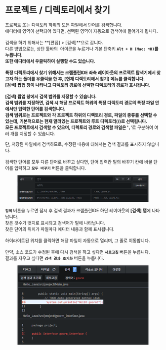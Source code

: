 # 프로젝트 / 디렉토리에서 찾기

프로젝트 또는 디렉토리 하위의 모든 파일에서 단어를 검색합니다. \
에디터에 영역이 선택되어 있다면, 선택된 영역이 자동으로 검색어에 들어가게 됩니다.\
\
검색을 하기 위해서는 **\[편집] > \[검색]**으로 갑니다. \
다른 방법으로는, 상단 툴바의  <img src="https://firebasestorage.googleapis.com/v0/b/gitbook-x-prod.appspot.com/o/spaces%2F-Lq-Q9LciN1X9EABxGkt%2Fuploads%2Fd9Du3vpxAydz04gWxwUD%2Ffile.png?alt=media" alt="" data-size="original"> 아이콘을 누르거나 기본 단축키 **`Alt + H (Mac: ⌥H)`**를 누릅니다. \
또한 에디터에서 우클릭하여 실행할 수도 있습니다.\
\
특정 디렉토리에서 찾기 위해서는 크램폴린IDE 좌측 레이아웃의 프로젝트 탐색기에서 찾고자 하는 폴더를 우클릭을 한 후, **\[현재 디렉토리에서 찾기]** 메뉴를 클릭합니다. \
\[검색] 팝업 창이 나타나고 디렉토리 경로에 선택한 디렉토리의 경로가 표시됩니다.\
\
\[검색] 팝업 창에서 검색 범위를 지정할 수 있습니다. \
검색 범위를 지정하면, 검색 시 해당 프로젝트 하위의 특정 디렉토리 경로의 특정 파일 안에서만 입력한 단어를 검색합니다. \
검색 범위로는 프로젝트와 각 프로젝트 하위의 디렉토리 경로, 파일의 종류를 선택할 수 있는데, 기본적으로는 현재 열려있는 프로젝트와 루트 디렉토리(/)로 선택됩니다. \
모든 프로젝트에서 검색할 수 있으며, 디렉토리 경로와 검색할 파일은 '**`,`**'로 구분하여 여러 개를 지정할 수 있습니다.

단, 저장된 파일에서 검색하므로, 수정된 내용에 대해서는 검색 결과를 표시하지 않습니다.\
\
검색한 단어를 모두 다른 단어로 바꾸고 싶다면, 단어 입력칸 밑의 바꾸기 칸에 바꿀 단어를 입력하고 **`모두 바꾸기`** 버튼을 클릭합니다.

<figure><img src="../../../.gitbook/assets/image (151).png" alt=""><figcaption></figcaption></figure>

**`검색`** 버튼을 누르면 잠시 후 검색 결과가 크램폴린IDE 하단 레이아웃의 **\[검색] 탭**에 나타납니다. \
찾은 갯수가 뱃지로 표시되고 검색어가 밑에 나타납니다. \
찾은 단어의 위치가 파일마다 에디터 내용과 함께 표시됩니다. \
\
하이라이트된 위치를 클릭하면 해당 파일이 자동으로 열리며, 그 줄로 이동합니다.\
\
만약, 소스 코드가 수정된 후에 다시 검색을 하고 싶다면 **`새로고침`** 버튼을 누릅니다. \
결과를 지우고 싶다면 **`검색 결과 초기화`** 버튼을 누릅니다.

<figure><img src="../../../.gitbook/assets/image (33).png" alt=""><figcaption></figcaption></figure>

